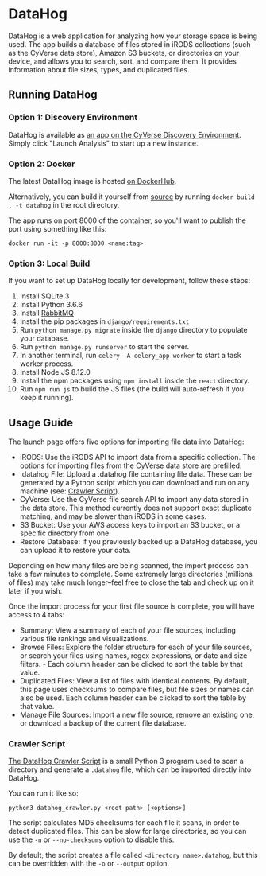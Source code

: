 DataHog
=======

DataHog is a web application for analyzing how your storage space is being used. The app builds a database of files stored in iRODS collections (such as the CyVerse data store), Amazon S3 buckets, or directories on your device, and allows you to search, sort, and compare them. It provides information about file sizes, types, and duplicated files.

Running DataHog
---------------

### Option 1: Discovery Environment ###

DataHog is available as [an app on the CyVerse Discovery Environment](https://de.cyverse.org/de/?type=apps&app-id=d0f77e8c-392b-11e9-95ec-008cfa5ae621&system-id=de). Simply click "Launch Analysis" to start up a new instance.


### Option 2: Docker ###

The latest DataHog image is hosted [on DockerHub](https://cloud.docker.com/repository/docker/csklimowski/datahog).

Alternatively, you can build it yourself from [source](https://github.com/cyverse/datahog/) by running `docker build . -t datahog` in the root directory.

The app runs on port 8000 of the container, so you'll want to publish the port using something like this:

```
docker run -it -p 8000:8000 <name:tag>
```

### Option 3: Local Build ###

If you want to set up DataHog locally for development, follow these steps:

1. Install SQLite 3
2. Install Python 3.6.6
3. Install [RabbitMQ](https://www.rabbitmq.com/download.html)
4. Install the pip packages in `django/requirements.txt`
5. Run `python manage.py migrate` inside the `django` directory to populate your database.
6. Run `python manage.py runserver` to start the server.
7. In another terminal, run `celery -A celery_app worker` to start a task worker process.
8. Install Node.JS 8.12.0
9. Install the npm packages using `npm install` inside the `react` directory.
10. Run `npm run js` to build the JS files (the build will auto-refresh if you keep it running).

Usage Guide
-----------

The launch page offers five options for importing file data into DataHog:

- iRODS: Use the iRODS API to import data from a specific collection. The options for importing files from the CyVerse data store are prefilled.
- .datahog File: Upload a .datahog file containing file data. These can be generated by a Python script which you can download and run on any machine (see: [Crawler Script](#crawler-script)).
- CyVerse: Use the CyVerse file search API to import any data stored in the data store. This method currently does not support exact duplicate matching, and may be slower than iRODS in some cases.
- S3 Bucket: Use your AWS access keys to import an S3 bucket, or a specific directory from one.
- Restore Database: If you previously backed up a DataHog database, you can upload it to restore your data.

Depending on how many files are being scanned, the import process can take a few minutes to complete. Some extremely large directories (millions of files) may take much longer–feel free to close the tab and check up on it later if you wish.

Once the import process for your first file source is complete, you will have access to 4 tabs:

- Summary: View a summary of each of your file sources, including various file rankings and visualizations.
- Browse Files: Explore the folder structure for each of your file sources, or search your files using names, regex expressions, or date and size filters. - Each column header can be clicked to sort the table by that value.
- Duplicated Files: View a list of files with identical contents. By default, this page uses checksums to compare files, but file sizes or names can also be used. Each column header can be clicked to sort the table by that value.
- Manage File Sources: Import a new file source, remove an existing one, or download a backup of the current file database.

### Crawler Script ###

[The DataHog Crawler Script](https://github.com/cyverse/datahog/django/static/scripts/datahog_crawler.py) is a small Python 3 program used to scan a directory and generate a `.datahog` file, which can be imported directly into DataHog.

You can run it like so:

```
python3 datahog_crawler.py <root path> [<options>]
```

The script calculates MD5 checksums for each file it scans, in order to detect duplicated files. This can be slow for large directories, so you can use the `-n` or `--no-checksums` option to disable this.

By default, the script creates a file called `<directory name>.datahog`, but this can be overridden with the `-o` or `--output` option.
